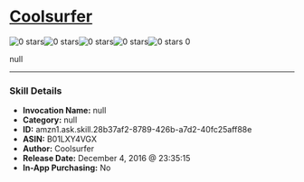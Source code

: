 # [Coolsurfer](http://alexa.amazon.com/#skills/amzn1.ask.skill.28b37af2-8789-426b-a7d2-40fc25aff88e)
![0 stars](../../images/ic_star_border_black_18dp_1x.png)![0 stars](../../images/ic_star_border_black_18dp_1x.png)![0 stars](../../images/ic_star_border_black_18dp_1x.png)![0 stars](../../images/ic_star_border_black_18dp_1x.png)![0 stars](../../images/ic_star_border_black_18dp_1x.png) 0

null

***

### Skill Details

* **Invocation Name:** null
* **Category:** null
* **ID:** amzn1.ask.skill.28b37af2-8789-426b-a7d2-40fc25aff88e
* **ASIN:** B01LXY4VGX
* **Author:** Coolsurfer
* **Release Date:** December 4, 2016 @ 23:35:15
* **In-App Purchasing:** No
